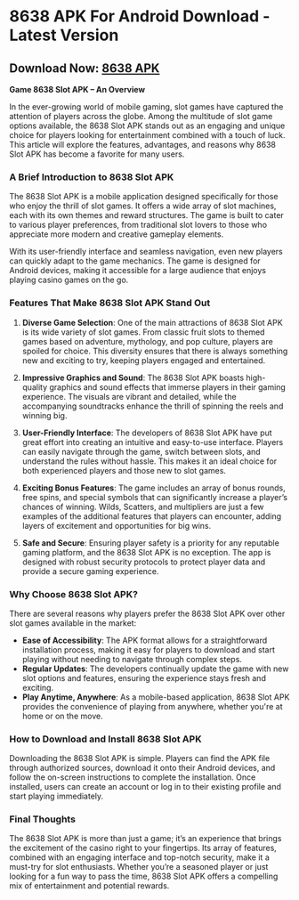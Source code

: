 # 8638 APK For Android Download - Latest Version

## Download Now: [8638 APK](https://spoo.me/ex0JKA)

**Game 8638 Slot APK – An Overview**

In the ever-growing world of mobile gaming, slot games have captured the attention of players across the globe. Among the multitude of slot game options available, the 8638 Slot APK stands out as an engaging and unique choice for players looking for entertainment combined with a touch of luck. This article will explore the features, advantages, and reasons why 8638 Slot APK has become a favorite for many users.

### A Brief Introduction to 8638 Slot APK

The 8638 Slot APK is a mobile application designed specifically for those who enjoy the thrill of slot games. It offers a wide array of slot machines, each with its own themes and reward structures. The game is built to cater to various player preferences, from traditional slot lovers to those who appreciate more modern and creative gameplay elements.

With its user-friendly interface and seamless navigation, even new players can quickly adapt to the game mechanics. The game is designed for Android devices, making it accessible for a large audience that enjoys playing casino games on the go.

### Features That Make 8638 Slot APK Stand Out

1. **Diverse Game Selection**: One of the main attractions of 8638 Slot APK is its wide variety of slot games. From classic fruit slots to themed games based on adventure, mythology, and pop culture, players are spoiled for choice. This diversity ensures that there is always something new and exciting to try, keeping players engaged and entertained.

2. **Impressive Graphics and Sound**: The 8638 Slot APK boasts high-quality graphics and sound effects that immerse players in their gaming experience. The visuals are vibrant and detailed, while the accompanying soundtracks enhance the thrill of spinning the reels and winning big.

3. **User-Friendly Interface**: The developers of 8638 Slot APK have put great effort into creating an intuitive and easy-to-use interface. Players can easily navigate through the game, switch between slots, and understand the rules without hassle. This makes it an ideal choice for both experienced players and those new to slot games.

4. **Exciting Bonus Features**: The game includes an array of bonus rounds, free spins, and special symbols that can significantly increase a player’s chances of winning. Wilds, Scatters, and multipliers are just a few examples of the additional features that players can encounter, adding layers of excitement and opportunities for big wins.

5. **Safe and Secure**: Ensuring player safety is a priority for any reputable gaming platform, and the 8638 Slot APK is no exception. The app is designed with robust security protocols to protect player data and provide a secure gaming experience.

### Why Choose 8638 Slot APK?

There are several reasons why players prefer the 8638 Slot APK over other slot games available in the market:

- **Ease of Accessibility**: The APK format allows for a straightforward installation process, making it easy for players to download and start playing without needing to navigate through complex steps.
- **Regular Updates**: The developers continually update the game with new slot options and features, ensuring the experience stays fresh and exciting.
- **Play Anytime, Anywhere**: As a mobile-based application, 8638 Slot APK provides the convenience of playing from anywhere, whether you're at home or on the move.

### How to Download and Install 8638 Slot APK

Downloading the 8638 Slot APK is simple. Players can find the APK file through authorized sources, download it onto their Android devices, and follow the on-screen instructions to complete the installation. Once installed, users can create an account or log in to their existing profile and start playing immediately.

### Final Thoughts

The 8638 Slot APK is more than just a game; it’s an experience that brings the excitement of the casino right to your fingertips. Its array of features, combined with an engaging interface and top-notch security, make it a must-try for slot enthusiasts. Whether you’re a seasoned player or just looking for a fun way to pass the time, 8638 Slot APK offers a compelling mix of entertainment and potential rewards.
